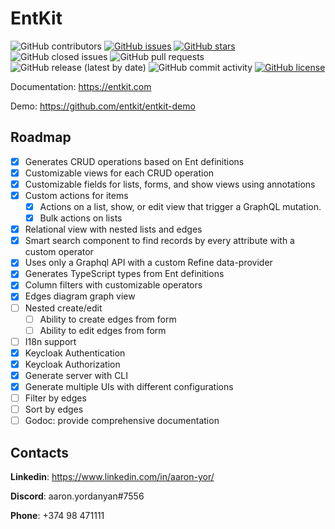 # EntKit

![GitHub contributors](https://img.shields.io/github/contributors/entkit/entkit)
[![GitHub issues](https://img.shields.io/github/issues/entkit/entkit)](https://github.com/entkit/entkit/issues)
[![GitHub stars](https://img.shields.io/github/stars/entkit/entkit)](https://github.com/entkit/entkit/stargazers)
![GitHub closed issues](https://img.shields.io/github/issues-closed/entkit/entkit)
![GitHub pull requests](https://img.shields.io/github/issues-pr-raw/entkit/entkit)
![GitHub release (latest by date)](https://img.shields.io/github/v/release/entkit/entkit)
![GitHub commit activity](https://img.shields.io/github/commit-activity/m/entkit/entkit)
[![GitHub license](https://img.shields.io/github/license/entkit/entkit)](https://github.com/entkit/entkit)

Documentation: https://entkit.com

Demo: https://github.com/entkit/entkit-demo

## Roadmap

- [x] Generates CRUD operations based on Ent definitions
- [x] Customizable views for each CRUD operation
- [x] Customizable fields for lists, forms, and show views using annotations
- [x] Custom actions for items
    - [x] Actions on a list, show, or edit view that trigger a GraphQL mutation.
    - [x] Bulk actions on lists
- [x] Relational view with nested lists and edges
- [x] Smart search component to find records by every attribute with a custom operator
- [x] Uses only a Graphql API with a custom Refine data-provider
- [x] Generates TypeScript types from Ent definitions
- [x] Column filters with customizable operators
- [x] Edges diagram graph view
- [ ] Nested create/edit
    - [ ] Ability to create edges from form
    - [ ] Ability to edit edges from form
- [ ] I18n support
- [x] Keycloak Authentication
- [x] Keycloak Authorization
- [x] Generate server with CLI
- [x] Generate multiple UIs with different configurations
- [ ] Filter by edges
- [ ] Sort by edges
- [ ] Godoc: provide comprehensive documentation

## Contacts

**Linkedin**: https://www.linkedin.com/in/aaron-yor/

**Discord**: aaron․yordanyan#7556

**Phone**: +374 98 471111
